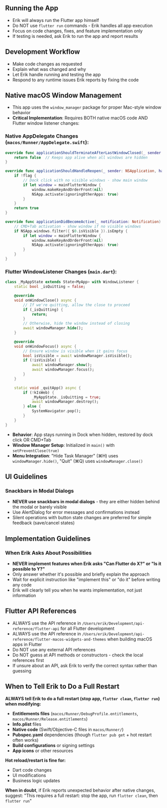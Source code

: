 ## Running the App

- Erik will always run the Flutter app himself
- Do NOT use `flutter run` commands - Erik handles all app execution
- Focus on code changes, fixes, and feature implementation only
- If testing is needed, ask Erik to run the app and report results

## Development Workflow

- Make code changes as requested
- Explain what was changed and why
- Let Erik handle running and testing the app
- Respond to any runtime issues Erik reports by fixing the code

## Native macOS Window Management

- This app uses the `window_manager` package for proper Mac-style window behavior
- **Critical Implementation**: Requires BOTH native macOS code AND Flutter window listener changes:

### Native AppDelegate Changes (`macos/Runner/AppDelegate.swift`):
```swift
override func applicationShouldTerminateAfterLastWindowClosed(_ sender: NSApplication) -> Bool {
    return false  // Keeps app alive when all windows are hidden
}

override func applicationShouldHandleReopen(_ sender: NSApplication, hasVisibleWindows flag: Bool) -> Bool {
    if !flag {
        // Dock click with no visible windows - show main window
        if let window = mainFlutterWindow {
            window.makeKeyAndOrderFront(nil)
            NSApp.activate(ignoringOtherApps: true)
        }
    }
    return true
}

override func applicationDidBecomeActive(_ notification: Notification) {
    // CMD+Tab activation - show window if no visible windows
    if NSApp.windows.filter({ $0.isVisible }).isEmpty {
        if let window = mainFlutterWindow {
            window.makeKeyAndOrderFront(nil)
            NSApp.activate(ignoringOtherApps: true)
        }
    }
}
```

### Flutter WindowListener Changes (`main.dart`):
```dart
class _MyAppState extends State<MyApp> with WindowListener {
    static bool _isQuitting = false;

    @override
    void onWindowClose() async {
        // If we're quitting, allow the close to proceed
        if (_isQuitting) {
            return;
        }
        // Otherwise, hide the window instead of closing
        await windowManager.hide();
    }

    @override
    void onWindowFocus() async {
        // Ensure window is visible when it gains focus
        bool isVisible = await windowManager.isVisible();
        if (!isVisible) {
            await windowManager.show();
            await windowManager.focus();
        }
    }

    static void _quitApp() async {
        if (!kIsWeb) {
            _MyAppState._isQuitting = true;
            await windowManager.destroy();
        } else {
            SystemNavigator.pop();
        }
    }
}
```

- **Behavior**: App stays running in Dock when hidden, restored by dock click OR CMD+Tab
- **Window Manager Setup**: Initialized in `main()` with `setPreventClose(true)`
- **Menu Integration**: "Hide Task Manager" (⌘H) uses `windowManager.hide()`, "Quit" (⌘Q) uses `windowManager.close()`

## UI Guidelines

### Snackbars in Modal Dialogs
- **NEVER use snackbars in modal dialogs** - they are either hidden behind the modal or barely visible
- Use AlertDialog for error messages and confirmations instead
- Silent operations with button state changes are preferred for simple feedback (save/cancel states)

## Implementation Guidelines

### When Erik Asks About Possibilities
- **NEVER implement features when Erik asks "Can Flutter do X?" or "Is it possible to Y?"**
- Only answer whether it's possible and briefly explain the approach
- Wait for explicit instruction like "implement this" or "do it" before writing any code
- Erik will clearly tell you when he wants implementation, not just information

## Flutter API References

- ALWAYS use the API reference in `/Users/erik/Development/api-reference/flutter-api` for all Flutter development
- ALWAYS use the API reference in `/Users/erik/Development/api-reference/flutter-macos-widgets-and-themes` when building macOS apps in Flutter
- Do NOT use any external API references
- Do NOT guess at API methods or constructors - check the local references first
- If unsure about an API, ask Erik to verify the correct syntax rather than guessing

## When to Tell Erik to Do a Full Restart

**ALWAYS tell Erik to do a full restart (stop app, `flutter clean`, `flutter run`) when modifying:**
- **Entitlements files** (`macos/Runner/DebugProfile.entitlements`, `macos/Runner/Release.entitlements`)
- **Info.plist** files
- **Native code** (Swift/Objective-C files in `macos/Runner/`)
- **Pubspec.yaml** dependencies (though `flutter pub get` + hot restart often works)
- **Build configurations** or signing settings
- **App icons** or other resources

**Hot reload/restart is fine for:**
- Dart code changes
- UI modifications
- Business logic updates

**When in doubt**, if Erik reports unexpected behavior after native changes, suggest: "This requires a full restart: stop the app, run `flutter clean`, then `flutter run`"